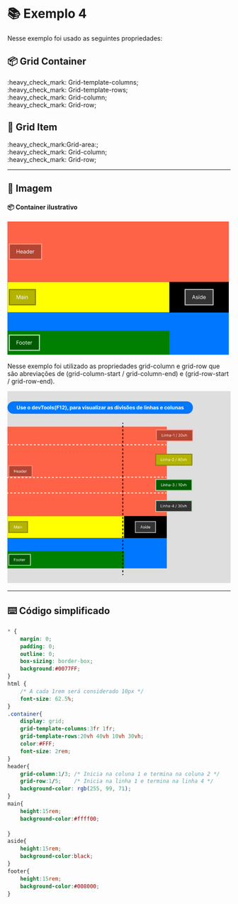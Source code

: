 # :books: Exemplo 4

<p>Nesse exemplo foi usado as seguintes propriedades:</p>

## :package: Grid Container
<p>    
    :heavy_check_mark: Grid-template-columns;<br>
    :heavy_check_mark: Grid-template-rows;<br>          
    :heavy_check_mark: Grid-column;<br>    
    :heavy_check_mark: Grid-row;<br>    
</p>

## :pencil: Grid Item

<p>     
    :heavy_check_mark:Grid-area:;<br>                 
    :heavy_check_mark: Grid-column;<br>    
    :heavy_check_mark: Grid-row;<br>    
</p>

---

## :art: Imagem 

#### :package: Container ilustrativo

<img alt="container" src="./../img/img-3-ex.png">
<p>Nesse exemplo foi utilizado as propriedades grid-column e grid-row que são abreviações de (grid-column-start / grid-column-end) e (grid-row-start / grid-row-end).</p>
<img alt="container" src="./../img/img-ex-03.2.png">


---

## :keyboard: Código simplificado

```css
* {
    margin: 0;
    padding: 0;
    outline: 0;
    box-sizing: border-box;
    background:#0077FF;    
}
html {
    /* A cada 1rem será considerado 10px */
    font-size: 62.5%;
}
.container{
    display: grid;
    grid-template-columns:3fr 1fr;
    grid-template-rows:20vh 40vh 10vh 30vh;   
    color:#FFF;
    font-size: 2rem;
}
header{
    grid-column:1/3; /* Inicia na coluna 1 e termina na coluna 2 */    
    grid-row:1/5;    /* Inicia na linha 1 e termina na linha 4 */
    background-color: rgb(255, 99, 71);          
}
main{
    height:15rem;    
    background-color:#ffff00;
    
}
aside{
    height:15rem;
    background-color:black;    
}
footer{    
    height:15rem;
    background-color:#008000;
}
    
```